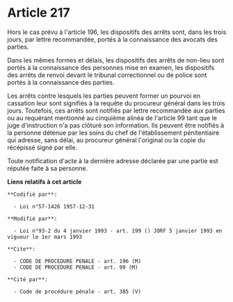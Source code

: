 # Article 217

Hors le cas prévu à l'article 196, les dispositifs des arrêts sont, dans les trois jours, par lettre recommandée, portés à la
connaissance des avocats des parties.

Dans les mêmes formes et délais, les dispositifs des arrêts de non-lieu sont portés à la connaissance des personnes mise en
examen, les dispositifs des arrêts de renvoi devant le tribunal correctionnel ou de police sont portés à la connaissance des
parties.

Les arrêts contre lesquels les parties peuvent former un pourvoi en cassation leur sont signifiés à la requête du procureur
général dans les trois jours. Toutefois, ces arrêts sont notifiés par lettre recommandée aux parties ou au requérant
mentionné au cinquième alinéa de l'article 99 tant que le juge d'instruction n'a pas clôturé son information. Ils peuvent
être notifiés à la personne détenue par les soins du chef de l'établissement pénitentiaire qui adresse, sans délai, au
procureur général l'original ou la copie du récépissé signé par elle.

Toute notification d'acte à la dernière adresse déclarée par une partie est réputée faite à sa personne.

**Liens relatifs à cet article**

	**Codifié par**:

	  - Loi n°57-1426 1957-12-31

	**Modifié par**:

	  - Loi n°93-2 du 4 janvier 1993 - art. 199 () JORF 5 janvier 1993 en vigueur le 1er mars 1993

	**Cite**:

	  - CODE DE PROCEDURE PENALE - art. 196 (M)
	  - CODE DE PROCEDURE PENALE - art. 99 (M)

	**Cité par**:

	  - Code de procédure pénale - art. 385 (V)
